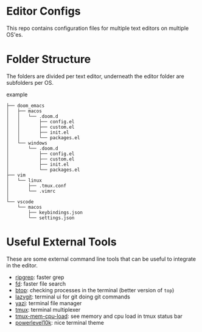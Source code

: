 # Editor Configs
This repo contains configuration files for multiple text editors on multiple OS'es.

# Folder Structure
The folders are divided per text editor, underneath the editor folder are subfolders per OS.<br>

example
``` text
├── doom_emacs
│   ├── macos
│   │   └── .doom.d
│   │       ├── config.el
│   │       ├── custom.el
│   │       ├── init.el
│   │       └── packages.el
│   └── windows
│       └── .doom.d
│           ├── config.el
│           ├── custom.el
│           ├── init.el
│           └── packages.el
├── vim
│   └── linux
│       ├── .tmux.conf
│       └── .vimrc
│
└── vscode
    └── macos
        ├── keybindings.json
        └── settings.json
```

# Useful External Tools
These are some external command line tools that can be useful to integrate in the editor.

- [ripgrep](https://github.com/BurntSushi/ripgrep): faster grep
- [fd](https://github.com/sharkdp/fd): faster file search
- [btop](https://github.com/aristocratos/btop): checking processes in the terminal (better version of `top`)
- [lazygit](https://github.com/jesseduffield/lazygit): terminal ui for git doing git commands
- [yazi](https://github.com/sxyazi/yazi): terminal file manager
- [tmux](https://github.com/tmux/tmux/wiki): terminal multiplexer
- [tmux-mem-cpu-load](https://github.com/thewtex/tmux-mem-cpu-load): see memory and cpu load in tmux status bar
- [powerlevel10k](https://github.com/romkatv/powerlevel10k): nice terminal theme
